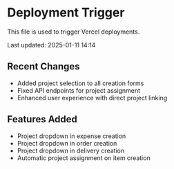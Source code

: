 # Deployment Trigger

This file is used to trigger Vercel deployments.

Last updated: 2025-01-11 14:14

## Recent Changes
- Added project selection to all creation forms
- Fixed API endpoints for project assignment
- Enhanced user experience with direct project linking

## Features Added
- Project dropdown in expense creation
- Project dropdown in order creation  
- Project dropdown in delivery creation
- Automatic project assignment on item creation
